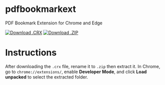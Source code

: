 # pdfbookmarkext
PDF Bookmark Extension for Chrome and Edge

[![Download .CRX](https://img.shields.io/badge/Download-.CRX_File-blue?style=for-the-badge&logo=google-chrome)](https://github.com/Feriel080/pdfbookmarkext/releases/download/v1/pdfbookmarkext.crx)
[![Download .ZIP](https://img.shields.io/badge/Download-.ZIP_File-green?style=for-the-badge&logo=github)](https://github.com/Feriel080/pdfbookmarkext/archive/refs/tags/v1.zip)

# Instructions
After downloading the `.crx` file, rename it to `.zip` then extract it. 
In Chrome, go to `chrome://extensions/`, enable **Developer Mode**, and click **Load unpacked** to select the extracted folder.

